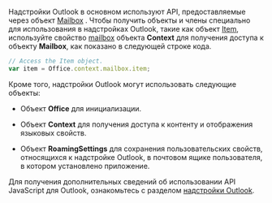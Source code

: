 Надстройки Outlook в основном используют API, предоставляемые через объект [Mailbox](/javascript/api/outlook/office.mailbox) . Чтобы получить объекты и члены специально для использования в надстройках Outlook, такие как объект [Item](../reference/objectmodel/preview-requirement-set/office.context.mailbox.item.md), используйте свойство [mailbox](../reference/objectmodel/preview-requirement-set/office.context.mailbox.md) объекта **Context** для получения доступа к объекту **Mailbox**, как показано в следующей строке кода.

```js
// Access the Item object.
var item = Office.context.mailbox.item;

```

Кроме того, надстройки Outlook могут использовать следующие объекты:

-  Объект **Office** для инициализации.

-  Объект **Context** для получения доступа к контенту и отображения языковых свойств.

-  Объект **RoamingSettings** для сохранения пользовательских свойств, относящихся к надстройке Outlook, в почтовом ящике пользователя, в котором установлено приложение.

Для получения дополнительных сведений об использовании API JavaScript для Outlook, ознакомьтесь с разделом [надстройки Outlook](../outlook/outlook-add-ins-overview.md).